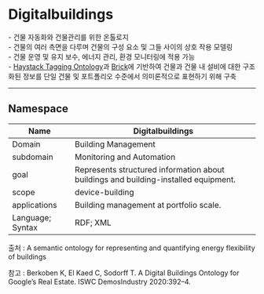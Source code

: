 # Digitalbuildings

&#45; 건물 자동화와 건물관리를 위한 온톨로지<br/>
&#45; 건물의 여러 측면을 다루며 건물의 구성 요소 및 그들 사이의 상호 작용 모델링<br/>
&#45; 건물 운영 및 유지 보수, 에너지 관리, 환경 모니터링에 적용 가능<br/>
&#45; [Haystack Tagging Ontology](HTO.md)과 [Brick](Brick.md)에 기반하여 건물과 건물 내 설비에 대한 구조화된 정보를 단일 건물 및 포트폴리오 수준에서 의미론적으로 표현하기 위해 구축

---
## Namespace



| Name             | Digitalbuildings                                                                    |
| ---------------- | ----------------------------------------------------------------------------------- |
| Domain           | Building Management                                                                 |
| subdomain        | Monitoring and Automation                                                           |
| goal             | Represents structured information about buildings and building-installed equipment. |
| scope            | device-building                                                                     |
| applications     | Building management at portfolio scale.                                             |
| Language; Syntax | RDF; XML                                                                            |

출처 :  A semantic ontology for representing and quantifying energy flexibility of buildings

참고 : Berkoben K, El Kaed C, Sodorff T. A Digital Buildings Ontology for Google’s Real Estate. ISWC DemosIndustry 2020:392–4.

